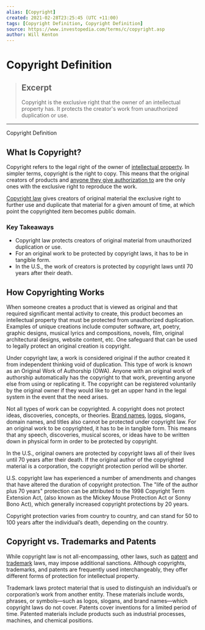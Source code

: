 ```yaml
---
alias: [Copyright]
created: 2021-02-28T23:25:45 (UTC +11:00)
tags: [Copyright Definition, Copyright Definition]
source: https://www.investopedia.com/terms/c/copyright.asp
author: Will Kenton
---
```


# Copyright Definition

> ## Excerpt
> Copyright is the exclusive right that the owner of an intellectual property has. It protects the creator's work from unauthorized duplication or use.

---

Copyright Definition
## What Is Copyright?

Copyright refers to the legal right of the owner of [intellectual property](https://www.investopedia.com/terms/i/intellectualproperty.asp). In simpler terms, copyright is the right to copy. This means that the original creators of products and [anyone they give authorization to](https://www.investopedia.com/terms/l/licensing-agreement.asp) are the only ones with the exclusive right to reproduce the work.

[Copyright law](https://www.investopedia.com/articles/personal-finance/010715/worlds-top-10-law-firms.asp) gives creators of original material the exclusive right to further use and duplicate that material for a given amount of time, at which point the copyrighted item becomes public domain.

### Key Takeaways

-   Copyright law protects creators of original material from unauthorized duplication or use.
-   For an original work to be protected by copyright laws, it has to be in tangible form.
-   In the U.S., the work of creators is protected by copyright laws until 70 years after their death.

## How Copyrighting Works

When someone creates a product that is viewed as original and that required significant mental activity to create, this product becomes an intellectual property that must be protected from unauthorized duplication. Examples of unique creations include computer software, art, poetry, graphic designs, musical lyrics and compositions, novels, film, original architectural designs, website content, etc. One safeguard that can be used to legally protect an original creation is copyright.

Under copyright law, a work is considered original if the author created it from independent thinking void of duplication. This type of work is known as an Original Work of Authorship (OWA). Anyone with an original work of authorship automatically has the copyright to that work, preventing anyone else from using or replicating it. The copyright can be registered voluntarily by the original owner if they would like to get an upper hand in the legal system in the event that the need arises.

Not all types of work can be copyrighted. A copyright does not protect ideas, discoveries, concepts, or theories. [Brand names](https://www.investopedia.com/terms/b/brand-identity.asp), [logos](https://www.investopedia.com/terms/l/logo.asp), slogans, domain names, and titles also cannot be protected under copyright law. For an original work to be copyrighted, it has to be in tangible form. This means that any speech, discoveries, musical scores, or ideas have to be written down in physical form in order to be protected by copyright.

In the U.S., original owners are protected by copyright laws all of their lives until 70 years after their death. If the original author of the copyrighted material is a corporation, the copyright protection period will be shorter.

U.S. copyright law has experienced a number of amendments and changes that have altered the duration of copyright protection. The "life of the author plus 70 years" protection can be attributed to the 1998 Copyright Term Extension Act, (also known as the Mickey Mouse Protection Act or Sonny Bono Act), which generally increased copyright protections by 20 years.

Copyright protection varies from country to country, and can stand for 50 to 100 years after the individual’s death, depending on the country.

## Copyright vs. Trademarks and Patents

While copyright law is not all-encompassing, other laws, such as [patent](https://www.investopedia.com/terms/p/patent.asp) and [trademark](https://www.investopedia.com/terms/t/trademark.asp) laws, may impose additional sanctions. Although copyrights, trademarks, and patents are frequently used interchangeably, they offer different forms of protection for intellectual property.

Trademark laws protect material that is used to distinguish an individual’s or corporation’s work from another entity. These materials include words, phrases, or symbols—such as logos, slogans, and brand names—which copyright laws do not cover. Patents cover inventions for a limited period of time. Patented materials include products such as industrial processes, machines, and chemical positions.
